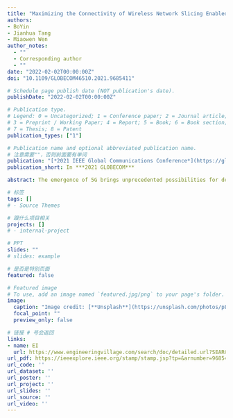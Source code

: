 ```yaml
---
title: "Maximizing the Connectivity of Wireless Network Slicing Enabled Industrial Internet-of-Things"
authors:
- BoYin
- Jianhua Tang
- Miaowen Wen
author_notes:
  - ""
  - Corresponding author
  - ""
date: "2022-02-02T00:00:00Z"
doi: "10.1109/GLOBECOM46510.2021.9685411"

# Schedule page publish date (NOT publication's date).
publishDate: "2022-02-02T00:00:00Z"

# Publication type.
# Legend: 0 = Uncategorized; 1 = Conference paper; 2 = Journal article;
# 3 = Preprint / Working Paper; 4 = Report; 5 = Book; 6 = Book section;
# 7 = Thesis; 8 = Patent
publication_types: ["1"]

# Publication name and optional abbreviated publication name.
# 注意需要""，否则前面要有单词
publication: "[*2021 IEEE Global Communications Conference*](https://globecom2021.ieee-globecom.org/)"
publication_short: In ***2021 GLOBECOM***

abstract: The emergence of 5G brings unprecedented possibilities for deploying the anticipated Industrial Internet of Things (IIoT). To achieve high density connectivity with multiple services in 5G empowered IIoT, we consider the non-orthogonal network slicing in this work. In particular, we jointly utilize network slicing to incorporate two different types of services and exploit non-orthogonal multiple access (NOMA) to maximize the number of total devices that can be accessed to the system. We formulate the connectivity maximization problem as a mixed-integer nonlinear programming (MINLP) by jointly optimizing the transmit power and device-subcarrier association. To tackle the intractable MINLP, we first transform it into a mixed-integer linear programming (MILP) and then reduce the MILP by devising a simple but effective transmit power allocation scheme. Thereafter, we propose a low-complexity best-effort pairing (BEP) algorithm to solve the reduced MILP. By comprehensive simulations, we find that our proposed BEP significantly outperforms the benchmark schemes.

# 标签
tags: []
# - Source Themes

# 跟什么项目相关
projects: []
# - internal-project

# PPT
slides: ""
# slides: example

# 是否是特别页面
featured: false

# Featured image
# To use, add an image named `featured.jpg/png` to your page's folder. 
image:
  caption: "Image credit: [**Unsplash**](https://unsplash.com/photos/pLCdAaMFLTE)"
  focal_point: ""
  preview_only: false

# 链接 # 号会返回
links:
- name: EI
  url: https://www.engineeringvillage.com/search/doc/detailed.url?SEARCHID=f57751e660bd47a192fecf2f5c34afb4&usageZone=resultslist&usageOrigin=searchresults&pageType=quickSearch&searchtype=quickSearch&CID=quickSearchDetailedFormat&DOCINDEX=1&database=1&format=quickSearchDetailedFormat&tagscope=&displayPagination=yes
url_pdf: https://ieeexplore.ieee.org/stamp/stamp.jsp?tp=&arnumber=9685411
url_code: ''
url_dataset: ''
url_poster: ''
url_project: ''
url_slides: ''
url_source: ''
url_video: ''
---
```


<!-- {{% callout note %}}
Click the *Cite* button above to demo the feature to enable visitors to import publication metadata into their reference management software.
{{% /callout %}}

{{% callout note %}}
Create your slides in Markdown - click the *Slides* button to check out the example.
{{% /callout %}}

Supplementary notes can be added here, including [code, math, and images](https://wowchemy.com/docs/writing-markdown-latex/). -->
